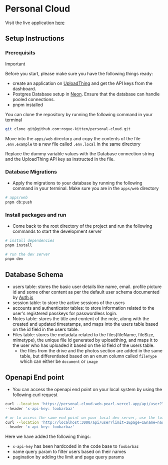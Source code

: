 # Personal Cloud 

Visit the live application [here](https://personal-cloud-web-pearl.vercel.app/)

## Setup Instructions

### Prerequisits 
> [!IMPORTANT]
> Before you start, please make sure you have the following things ready:
> - create an application on [UploadThing](https://uploadthing.com/) and get the API keys from the dashboard. 
> - Postgres Database setup in [Neon](https://neon.tech/). Ensure that the database can handle pooled connections.
> - pnpm installed

You can clone the repository by running the following command in your terminal
```sh
git clone git@github.com:rogue-kitten/personal-cloud.git
```

Move into the `apps/web` directory and copy the contents of the file `.env.example` to a new file called `.env.local` in the same directory

Replace the dummy variable values with the Database connection string and the UploadThing API key as instructed in the file. 

### Database Migrations
- Apply the migrations to your database by running the following command in your terminal. Make sure you are in the `apps/web` directory 
```sh
# apps/web
pnpm db:push
```
### Install packages and run
- Come back to the root directory of the project and run the following commands to start the development server
```sh
# install dependencies
pnpm install

# run the dev server
pnpm dev
```

## Database Schema

- users table: stores the basic user details like name, email. profile picture id and some other content as per the default user schema documented by [Auth.js](https://authjs.dev/)
- session table: to store the active sessions of the users
- accounts and authenticator tables: to store information related to the user's registered passkeys for passwordless login.
- Notes table: stores the title and content of the note, along with the created and updated timestamps, and maps into the users table based on the id field in the users table.
- Files table: stores the metadata related to the files(fileName, fileSize, mimetype), the unique file Id generated by uploadthing,  and maps it to the user who has uploaded it based on the id field of the users table.
  - the files from the drive and the photos section are added in the same table, but differentiated based on an enum column called `fileType` which can either be `document` or `image`


## Openapi End point
- You can access the openapi end point on your local system by using the following curl request
```sh
curl --location 'https://personal-cloud-web-pearl.vercel.app/api/user?limit=1&page=1&name=nash' \
--header 'x-api-key: foobarbaz'

# or to access the same end point on your local dev server, use the following curl
curl --location 'http://localhost:3000/api/user?limit=1&page=1&name=nash' \
--header 'x-api-key: foobarbaz'
```

Here we have added the following things: 
- `x-api-key` has been hardcoded in the code base to `foobarbaz`
- name query param to filter users based on their names
- pagination by adding the limit and page query params
